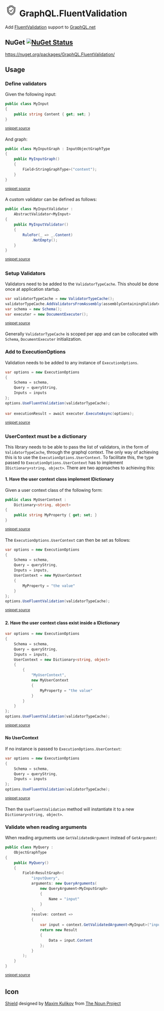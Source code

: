 <!--
GENERATED FILE - DO NOT EDIT
This file was generated by [MarkdownSnippets](https://github.com/SimonCropp/MarkdownSnippets).
Source File: /readme.source.md
To change this file edit the source file and then run MarkdownSnippets.
-->
# <img src="https://raw.githubusercontent.com/SimonCropp/GraphQL.Validation/master/src/icon.png" height="40px"> GraphQL.FluentValidation

Add [FluentValidation](https://fluentvalidation.net/) support to [GraphQL.net](https://github.com/graphql-dotnet/graphql-dotnet)


## NuGet [![NuGet Status](https://badgen.net/nuget/v/GraphQL.FluentValidation/)](https://www.nuget.org/packages/GraphQL.FluentValidation/)

https://nuget.org/packages/GraphQL.FluentValidation/


## Usage


### Define validators

Given the following input:

<!-- snippet: input -->
```cs
public class MyInput
{
    public string Content { get; set; }
}
```
<sup>[snippet source](/src/Tests/Snippets/MyInput.cs#L2-L7)</sup>
<!-- endsnippet -->

And graph:

<!-- snippet: graph -->
```cs
public class MyInputGraph : InputObjectGraphType
{
    public MyInputGraph()
    {
        Field<StringGraphType>("content");
    }
}
```
<sup>[snippet source](/src/Tests/Snippets/MyInputGraph.cs#L3-L11)</sup>
<!-- endsnippet -->

A custom validator can be defined as follows:

<!-- snippet: validator -->
```cs
public class MyInputValidator :
    AbstractValidator<MyInput>
{
    public MyInputValidator()
    {
        RuleFor(_ => _.Content)
            .NotEmpty();
    }
}
```
<sup>[snippet source](/src/Tests/Snippets/MyInputValidator.cs#L3-L13)</sup>
<!-- endsnippet -->


### Setup Validators

Validators need to be added to the `ValidatorTypeCache`. This should be done once at application startup.

<!-- snippet: StartConfig -->
```cs
var validatorTypeCache = new ValidatorTypeCache();
validatorTypeCache.AddValidatorsFromAssembly(assemblyContainingValidators);
var schema = new Schema();
var executer = new DocumentExecuter();
```
<sup>[snippet source](/src/Tests/Snippets/QueryExecution.cs#L18-L25)</sup>
<!-- endsnippet -->

Generally `ValidatorTypeCache` is scoped per app and can be collocated with `Schema`, `DocumentExecuter` initialization.


### Add to ExecutionOptions

Validation needs to be added to any instance of `ExecutionOptions`.

<!-- snippet: UseFluentValidation -->
```cs
var options = new ExecutionOptions
{
    Schema = schema,
    Query = queryString,
    Inputs = inputs
};
options.UseFluentValidation(validatorTypeCache);

var executionResult = await executer.ExecuteAsync(options);
```
<sup>[snippet source](/src/Tests/Snippets/QueryExecution.cs#L30-L42)</sup>
<!-- endsnippet -->


### UserContext must be a dictionary

This library needs to be able to pass the list of validators, in the form of `ValidatorTypeCache`, through the graphql context. The only way of achieving this is to use the `ExecutionOptions.UserContext`. To facilitate this, the type passed to `ExecutionOptions.UserContext` has to implement `IDictionary<string, object>`. There are two approaches to achieving this:


#### 1. Have the user context class implement IDictionary

Given a user context class of the following form:

<!-- snippet: ContextImplementingDictionary -->
```cs
public class MyUserContext :
    Dictionary<string, object>
{
    public string MyProperty { get; set; }
}
```
<sup>[snippet source](/src/Tests/Snippets/QueryExecution.cs#L45-L53)</sup>
<!-- endsnippet -->

The `ExecutionOptions.UserContext` can then be set as follows:

<!-- snippet: ExecuteQueryWithContextImplementingDictionary -->
```cs
var options = new ExecutionOptions
{
    Schema = schema,
    Query = queryString,
    Inputs = inputs,
    UserContext = new MyUserContext
    {
        MyProperty = "the value"
    }
};
options.UseFluentValidation(validatorTypeCache);
```
<sup>[snippet source](/src/Tests/Snippets/QueryExecution.cs#L57-L71)</sup>
<!-- endsnippet -->


#### 2. Have the user context class exist inside a IDictionary

<!-- snippet: ExecuteQueryWithContextInsideDictionary -->
```cs
var options = new ExecutionOptions
{
    Schema = schema,
    Query = queryString,
    Inputs = inputs,
    UserContext = new Dictionary<string, object>
    {
        {
            "MyUserContext",
            new MyUserContext
            {
                MyProperty = "the value"
            }
        }
    }
};
options.UseFluentValidation(validatorTypeCache);
```
<sup>[snippet source](/src/Tests/Snippets/QueryExecution.cs#L76-L96)</sup>
<!-- endsnippet -->


#### No UserContext

If no instance is passed to `ExecutionOptions.UserContext`:

<!-- snippet: NoContext -->
```cs
var options = new ExecutionOptions
{
    Schema = schema,
    Query = queryString,
    Inputs = inputs
};
options.UseFluentValidation(validatorTypeCache);
```
<sup>[snippet source](/src/Tests/Snippets/QueryExecution.cs#L101-L111)</sup>
<!-- endsnippet -->

Then the `UseFluentValidation` method will instantiate it to a new `Dictionary<string, object>`.



### Validate when reading arguments

When reading arguments use `GetValidatedArgument` instead of `GetArgument`:

<!-- snippet: GetValidatedArgument -->
```cs
public class MyQuery :
    ObjectGraphType
{
    public MyQuery()
    {
        Field<ResultGraph>(
            "inputQuery",
            arguments: new QueryArguments(
                new QueryArgument<MyInputGraph>
                {
                    Name = "input"
                }
            ),
            resolve: context =>
            {
                var input = context.GetValidatedArgument<MyInput>("input");
                return new Result
                {
                    Data = input.Content
                };
            }
        );
    }
}
```
<sup>[snippet source](/src/Tests/Snippets/Query.cs#L4-L31)</sup>
<!-- endsnippet -->


## Icon

<a href="https://thenounproject.com/term/shield/1893182/" target="_blank">Shield</a> designed by [Maxim Kulikov](https://thenounproject.com/maxim221/) from [The Noun Project](https://thenounproject.com)
